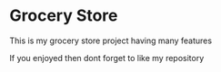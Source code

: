 # Grocery Store

<p>This is my grocery store project having many features</p>
<p>If you enjoyed then dont forget to like my repository</p>